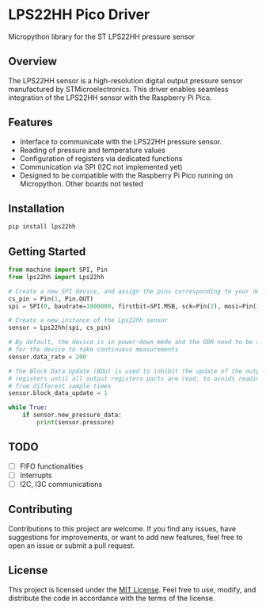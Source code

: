 # LPS22HH Pico Driver

Micropython library for the ST LPS22HH pressure sensor

## Overview
The LPS22HH sensor is a high-resolution digital output pressure sensor manufactured by STMicroelectronics.
This driver enables seamless integration of the LPS22HH sensor with the Raspberry Pi Pico.

## Features
- Interface to communicate with the LPS22HH pressure sensor.
- Reading of pressure and temperature values
- Configuration of registers via dedicated functions
- Communication via SPI (I2C not implemented yet)
- Designed to be compatible with the Raspberry Pi Pico running on Micropython. Other boards not tested

## Installation
```bash
pip install lps22hh
```

## Getting Started
```python
from machine import SPI, Pin
from lps22hh import Lps22hh

# Create a new SPI device, and assign the pins corresponding to your device
cs_pin = Pin(1, Pin.OUT)
spi = SPI(0, baudrate=1000000, firstbit=SPI.MSB, sck=Pin(2), mosi=Pin(3), miso=Pin(0))

# Create a new instance of the Lps22hh sensor
sensor = Lps22hh(spi, cs_pin)

# By default, the device is in power-down mode and the ODR need to be changed
# for the device to take continuous measurements
sensor.data_rate = 200

# The Block Data Update (BDU) is used to inhibit the update of the output
# registers until all output registers parts are read, to avoids reading values
# from different sample times
sensor.block_data_update = 1

while True:
    if sensor.new_pressure_data:
        print(sensor.pressure)
```

## TODO
- [ ] FIFO functionalities
- [ ] Interrupts
- [ ] I2C, I3C communications

## Contributing
Contributions to this project are welcome. If you find any issues, have suggestions for improvements, or want to add new features, feel free to open an issue or submit a pull request.

## License
This project is licensed under the [MIT License](LICENSE). Feel free to use, modify, and distribute the code in accordance with the terms of the license.
